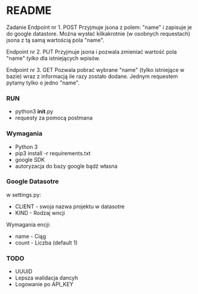 # README #

Zadanie
Endpoint nr 1.
POST
Przyjmuje jsona z polem: "name" i zapisuje je do google datastore.
Można wysłać kilkakrotnie (w osobnych requestach) jsona z tą samą wartością pola "name".

Endpoint nr 2.
PUT
Przyjmuje jsona i pozwala zmieniać wartość pola "name" _tylko_ dla istniejących wpisów.

Endpoint nr 3.
GET
Pozwala pobrać wybrane "name" (tylko istniejące w bazie) wraz z informacją ile razy zostało dodane.
Jednym requestem pytamy tylko o jedno "name".

### RUN ###

* python3 __init__.py
* requesty za pomocą postmana

### Wymagania ###
* Python 3
* pip3 install -r requirements.txt
* google SDK
* autoryzacja do bazy google bądź własna

### Google Datasotre ###

w settings.py:
* CLIENT - swoja nazwa projektu w datasotre
* KIND - Rodzaj wncji

Wymagania encji:
* name - Ciąg
* count - Liczba (default 1)

### TODO ###
* UUUID
* Lepsza walidacja dancyh
* Logowanie po API_KEY
